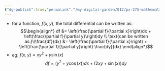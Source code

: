 ```yaml
---
{"dg-publish":true,"permalink":"/my-digital-garden/012/px-275-mathematical-methods/a-differentiation/1-introduction-a1-and-a2/px-275-a1a-total-differentiation/","created":"2024-11-25T10:50:32.000+00:00","updated":"2024-11-26T10:03:47.251+00:00"}
---
```


- for a function, $f(x,y)$, the total differential can be written as: 
$$\begin{align*}
	df &= \left(\frac{\partial f}{\partial x}\right)dx + \left(\frac{\partial f}{\partial y}\right)dy \\
	\text{can be written as:}\\\frac{df}{dx} &= \left(\frac{\partial f}{\partial x}\right) + \left(\frac{\partial f}{\partial y}\right) \frac{dy}{dx}
\end{align*}$$
- eg: $f(x,y) = xy^{2} + y\sin(x)$
	$$df = (y^{2}+ y\cos(x))dx + (2xy+\sin(x))dy$$
